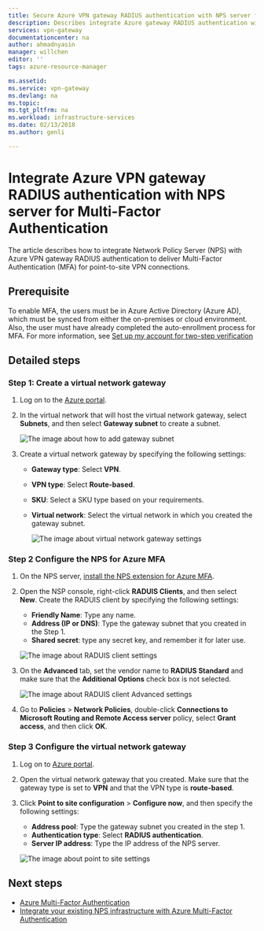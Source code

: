 ```yaml
---
title: Secure Azure VPN gateway RADIUS authentication with NPS server for Multi-Factor Authentication | Microsoft Docs'
description: Describes integrate Azure gateway RADIUS authentication with NPS server for Multi-Factor Authentication.
services: vpn-gateway
documentationcenter: na
author: ahmadnyasin  
manager: willchen
editor: ''
tags: azure-resource-manager

ms.assetid: 
ms.service: vpn-gateway
ms.devlang: na
ms.topic: 
ms.tgt_pltfrm: na
ms.workload: infrastructure-services
ms.date: 02/13/2018
ms.author: genli

---
```

# Integrate Azure VPN gateway RADIUS authentication with NPS server for Multi-Factor Authentication 

The article describes how to integrate Network Policy Server (NPS) with Azure VPN gateway RADIUS authentication to deliver Multi-Factor Authentication (MFA) for point-to-site VPN connections. 

## Prerequisite

To enable MFA, the users must be in Azure Active Directory (Azure AD), which must be synced from either the on-premises or cloud environment. Also, the user must have already completed the auto-enrollment process for MFA.  For more information, see [Set up my account for two-step verification](../multi-factor-authentication/end-user/multi-factor-authentication-end-user-first-time.md)

## Detailed steps

### Step 1: Create a virtual network gateway

1. Log on to the [Azure portal](https://portal.azure.com).
2. In the virtual network that will host the virtual network gateway, select **Subnets**, and then select **Gateway subnet** to create a subnet. 

    ![The image about how to add gateway subnet](./media/vpn-gateway-radiuis-mfa-nsp/gateway-subnet.png)
3. Create a virtual network gateway by specifying the following settings:

    - **Gateway type**: Select **VPN**.
    - **VPN type**: Select **Route-based**.
    - **SKU**: Select a SKU type based on your requirements.
    - **Virtual network**: Select the virtual network in which you created the gateway subnet.

        ![The image about virtual network gateway settings](./media/vpn-gateway-radiuis-mfa-nsp/create-vpn-gateway.png)


 
### Step 2 Configure the NPS for Azure MFA

1. On the NPS server, [install the NPS extension for Azure MFA](../active-directory/authentication/howto-mfa-nps-extension.md#install-the-nps-extension).
2. Open the NSP console, right-click **RADUIS Clients**, and then select **New**. Create the RADUIS client by specifying the following settings:

    - **Friendly Name**: Type any name.
    - **Address (IP or DNS)**: Type the gateway subnet that you created in the Step 1.
    - **Shared secret**: type any secret key, and remember it for later use.

    ![The image about RADUIS client settings](./media/vpn-gateway-radiuis-mfa-nsp/create-radius-client1.png)

 
3.  On the **Advanced** tab, set the vendor name to **RADIUS Standard** and make sure that the **Additional Options** check box is not selected.

    ![The image about RADUIS client Advanced settings](./media/vpn-gateway-radiuis-mfa-nsp/create-radius-client2.png)

4. Go to **Policies** > **Network Policies**, double-click **Connections to Microsoft Routing and Remote Access server** policy, select **Grant access**, and then click **OK**.

### Step 3 Configure the virtual network gateway

1. Log on to [Azure portal](https://portal.azure.com).
2. Open the virtual network gateway that you created. Make sure that the gateway type is set to **VPN** and that the VPN type is **route-based**.
3. Click **Point to site configuration** > **Configure now**, and then specify the following settings:

    - **Address pool**: Type the gateway subnet you created in the step 1.
    - **Authentication type**: Select **RADIUS authentication**.
    - **Server IP address**: Type the IP address of the NPS server.

    ![The image about point to site settings](./media/vpn-gateway-radiuis-mfa-nsp/configure-p2s.png)

## Next steps

- [Azure Multi-Factor Authentication](../multi-factor-authentication/multi-factor-authentication.md)
- [Integrate your existing NPS infrastructure with Azure Multi-Factor Authentication](../active-directory/authentication/howto-mfa-nps-extension.md)
